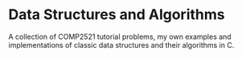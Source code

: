# Data Structures and Algorithms
A collection of COMP2521 tutorial problems, my own examples and implementations of classic data structures and their algorithms in C.



